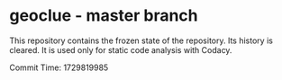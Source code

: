 # geoclue - master branch

This repository contains the frozen state of the repository.
Its history is cleared. It is used only for static code
analysis with Codacy.

Commit Time: 1729819985